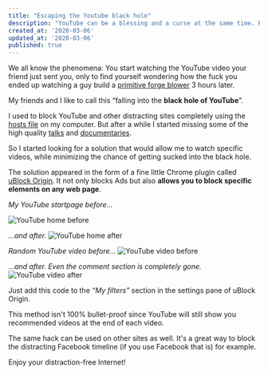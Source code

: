 ```yaml
---
title: "Escaping the Youtube black hole"
description: "YouTube can be a blessing and a curse at the same time. Reclaim your time with this simple hack."
created_at: '2020-03-06'
updated_at: '2020-03-06'
published: true
---
```


We all know the phenomena: You start watching the YouTube video your friend just sent you, only to find yourself wondering how the fuck you ended up watching a guy build a [primitive forge blower](https://www.youtube.com/watch?v=VVV4xeWBIxE) 3 hours later.

My friends and I like to call this “falling into the **black hole of YouTube**”.

I used to block YouTube and other distracting sites completely using the [hosts file](https://en.wikipedia.org/wiki/Hosts_(file)) on my computer. 
But after a while I started missing some of the high quality [talks](https://www.youtube.com/watch?v=f-wWBGo6a2w) and [documentaries](https://www.youtube.com/watch?v=1t0CkzD-Bv8).

So I started looking for a solution that would allow me to watch specific videos, while minimizing the chance of getting sucked into the black hole.

The solution appeared in the form of a fine little Chrome plugin called [uBlock Origin](https://chrome.google.com/webstore/detail/ublock-origin/cjpalhdlnbpafiamejdnhcphjbkeiagm/related?hl=en). It not only blocks Ads but also **allows you to block specific elements on any web page**.

*My YouTube startpage before...*

![YouTube home before](https://theminimalistcoder.s3-eu-west-1.amazonaws.com/public/youtube-index-before.jpg)

*...and after.*
![YouTube home after](https://theminimalistcoder.s3-eu-west-1.amazonaws.com/public/youtube-index-after.jpg)

*Random YouTube video before...*
![YouTube video before](https://theminimalistcoder.s3-eu-west-1.amazonaws.com/public/youtube-show-before.jpg)

*...and after. Even the comment section is completely gone.*
![YouTube video after](https://theminimalistcoder.s3-eu-west-1.amazonaws.com/public/youtube-show-after.jpg)

Just add this code to the *“My filters”* section in the settings pane of uBlock Origin.

<script src="https://gist.github.com/therod/cda3f062c58a471fae35e43df5d3df5b.js"></script>

This method isn't 100% bullet-proof since YouTube will still show you recommended videos at the end of each video.

The same hack can be used on other sites as well. It's a great way to block the distracting Facebook timeline (if you use Facebook that is) for example.

Enjoy your distraction-free Internet!
